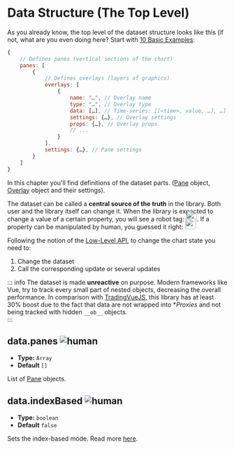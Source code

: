 
# Data Structure (The Top Level)

As you already know, the top level of the dataset structure looks like this (if not, what are you even doing here? Start with [10 Basic Examples](/guide/intro/10-basic-examples.html):

```js
{
    // Defines panes (vertical sections of the chart)
    panes: [
        {
            // Defines overlays (layers of graphics)
            overlays: [
                {
                    name: "…", // Overlay name
                    type: "…", // Overlay type
                    data: […], // Time-series: [[<time>, value, …], …]
                    settings: {…}, // Overlay settings
                    props: {…}, // Overlay props
                    // ...
                }
            ],
            settings: {…}, // Pane settings
        }
    ]
}
```
In this chapter you'll find definitions of the dataset parts. ([Pane](/guide/data-struct/pane-object.html) object, [Overlay](/guide/data-struct/pane-object.html) object and their settings).

The dataset can be called a **central source of the truth** in the library. Both user and the library itself can change it. When the library is expected to change a value of a certain property, you will see a robot tag: <img src="/robot.png" style="display: inline-block; width: 25px; margin: -10px 0 -7px 0;" />. If a property can be manipulated by human, you guessed it right: <img src="/human.png" style="display: inline-block; width: 25px; margin: -10px 0 -7px 0;" />

Following the notion of the [Low-Level API](/guide/intro/10-basic-examples.html#_4-chart-updates-low-level-api), to change the chart state you need to:
1. Change the dataset
2. Call the corresponding update or several updates

::: info
The dataset is made **unreactive** on purpose. Modern frameworks like Vue, try to track every small part of nested objects, decreasing the overall performance. In comparison with [TradingVueJS](https://github.com/tvjsx/trading-vue-js), this library has at least 30% boost due to the fact that data are not wrapped into **Proxies* and not being tracked with hidden `__ob__` objects.   
:::

## data.panes <img src="/human.png" class="rh-tag" title="human" />

- **Type:** `Array`
- **Default** `[]`

List of [Pane](/guide/data-struct/pane-object.html) objects.

## data.indexBased <img src="/human.png" class="rh-tag" title="human" />

- **Type:** `boolean`
- **Default** `false`

Sets the index-based mode. Read more [here](/guide/main-comp/layout.html#the-problem).
